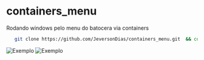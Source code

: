 # containers_menu
Rodando windows pelo menu do batocera via containers



```bash
   git clone https://github.com/JeversonDias/containers_menu.git  && cd containers_menu && chmod +x win.sh && ./win.sh
```

<img src="https://drive.google.com/uc?id=1gMLGByp4-ofrglFx3KYcvFaXT6jQAinl" alt="Exemplo">

<img src="https://drive.google.com/uc?id=1uL6lBoWp3ZzUow0QLIng1be07LUkzgJ6" alt="Exemplo">

